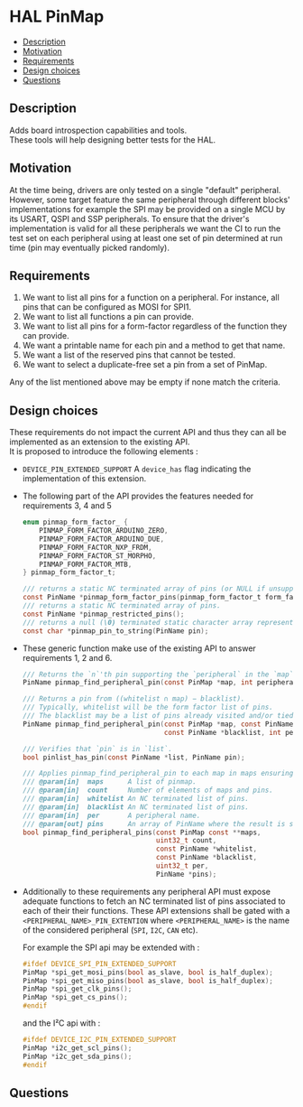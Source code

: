 # HAL  PinMap

<!-- toc -->

- [Description](#Description)
- [Motivation](#Motivation)
- [Requirements](#Requirements)
- [Design choices](#Design-choices)
- [Questions](#Questions)

<!-- tocstop -->

## Description

Adds board introspection capabilities and tools.  
These tools will help designing better tests for the HAL.

## Motivation

At the time being, drivers are only tested on a single "default" peripheral. However, some target feature the same peripheral through different blocks' implementations for example the SPI may be provided on a single MCU by its USART, QSPI and SSP peripherals.
To ensure that the driver's implementation is valid for all these peripherals we want the CI to run the test set on each peripheral using at least one set of pin determined at run time (pin may eventually picked randomly).

## Requirements

1. We want to list all pins for a function on a peripheral.
   For instance, all pins that can be configured as MOSI for SPI1.
2. We want to list all functions a pin can provide.
3. We want to list all pins for a form-factor regardless of the function they can provide.
4. We want a printable name for each pin and a method to get that name.
5. We want a list of the reserved pins that cannot be tested.
6. We want to select a duplicate-free set a pin from a set of PinMap.

Any of the list mentioned above may be empty if none match the criteria.

## Design choices

These requirements do not impact the current API and thus they can all be implemented as an extension to the existing API.   
It is proposed to introduce the following elements :
- `DEVICE_PIN_EXTENDED_SUPPORT` A `device_has` flag indicating the implementation of this extension.
- The following part of the API provides the features needed for requirements 3, 4 and 5
  ```c
  enum pinmap_form_factor_ {
      PINMAP_FORM_FACTOR_ARDUINO_ZERO,
      PINMAP_FORM_FACTOR_ARDUINO_DUE,
      PINMAP_FORM_FACTOR_NXP_FRDM,
      PINMAP_FORM_FACTOR_ST_MORPHO,
      PINMAP_FORM_FACTOR_MTB,
  } pinmap_form_factor_t;

  /// returns a static NC terminated array of pins (or NULL if unsupported).
  const PinName *pinmap_form_factor_pins(pinmap_form_factor_t form_factor);
  /// returns a static NC terminated array of pins.
  const PinName *pinmap_restricted_pins();
  /// returns a null (\0) terminated static character array representing the name of the pin.
  const char *pinmap_pin_to_string(PinName pin);
  ```
- These generic function make use of the existing API to answer requirements 1, 2 and 6.
  ```c
  /// Returns the `n`'th pin supporting the `peripheral` in the `map`.
  PinName pinmap_find_peripheral_pin(const PinMap *map, int peripheral, uint32_t n);

  /// Returns a pin from ((whitelist ∩ map) − blacklist).
  /// Typically, whitelist will be the form factor list of pins.
  /// The blacklist may be a list of pins already visited and/or tied to another peripheral.
  PinName pinmap_find_peripheral_pin(const PinMap *map, const PinName *whitelist,
                                     const PinName *blacklist, int per);

  /// Verifies that `pin` is in `list`.
  bool pinlist_has_pin(const PinName *list, PinName pin);

  /// Applies pinmap_find_peripheral_pin to each map in maps ensuring a pin will not be used twice.
  /// @param[in]  maps      A list of pinmap.
  /// @param[in]  count     Number of elements of maps and pins.
  /// @param[in]  whitelist An NC terminated list of pins.
  /// @param[in]  blacklist An NC terminated list of pins.
  /// @param[in]  per       A peripheral name.
  /// @param[out] pins      An array of PinName where the result is stored.
  bool pinmap_find_peripheral_pins(const PinMap const **maps,
                                   uint32_t count,
                                   const PinName *whitelist,
                                   const PinName *blacklist,
                                   uint32_t per,
                                   PinName *pins);
  ```
- Additionally to these requirements any peripheral API must expose adequate functions to fetch an NC terminated list of pins associated to each of their their functions. These API extensions shall be gated with a `<PERIPHERAL_NAME>_PIN_EXTENTION` where `<PERIPHERAL_NAME>` is the name of the considered peripheral (`SPI`, `I2C`, `CAN` etc).
  
  For example the SPI api may be extended with :
  ```c
  #ifdef DEVICE_SPI_PIN_EXTENDED_SUPPORT
  PinMap *spi_get_mosi_pins(bool as_slave, bool is_half_duplex);
  PinMap *spi_get_miso_pins(bool as_slave, bool is_half_duplex);
  PinMap *spi_get_clk_pins();
  PinMap *spi_get_cs_pins();
  #endif
  ```

  and the I²C api with :
  ```c
  #ifdef DEVICE_I2C_PIN_EXTENDED_SUPPORT
  PinMap *i2c_get_scl_pins();
  PinMap *i2c_get_sda_pins();
  #endif
  ```
  

## Questions

